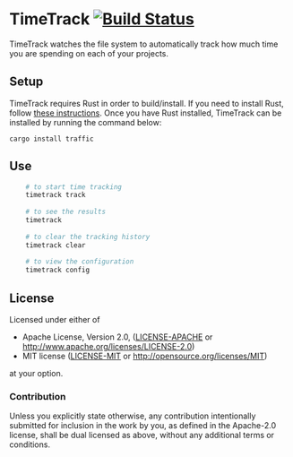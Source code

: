 # TimeTrack [![Build Status](https://api.travis-ci.org/JoshMcguigan/timetrack.svg?branch=master)](https://travis-ci.org/JoshMcguigan/timetrack)

TimeTrack watches the file system to automatically track how much time you are spending on each of your projects. 

## Setup

TimeTrack requires Rust in order to build/install. If you need to install Rust, follow [these instructions](https://www.rust-lang.org/en-US/install.html). Once you have Rust installed, TimeTrack can be installed by running the command below:

```
cargo install traffic
```

## Use

```bash
    # to start time tracking
    timetrack track
    
    # to see the results
    timetrack
    
    # to clear the tracking history
    timetrack clear
    
    # to view the configuration
    timetrack config
```

## License

Licensed under either of

 * Apache License, Version 2.0, ([LICENSE-APACHE](LICENSE-APACHE) or http://www.apache.org/licenses/LICENSE-2.0)
 * MIT license ([LICENSE-MIT](LICENSE-MIT) or http://opensource.org/licenses/MIT)

at your option.

### Contribution

Unless you explicitly state otherwise, any contribution intentionally submitted
for inclusion in the work by you, as defined in the Apache-2.0 license, shall be dual licensed as above, without any
additional terms or conditions.
